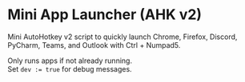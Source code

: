 # Mini App Launcher (AHK v2)

Mini AutoHotkey v2 script to quickly launch Chrome, Firefox, Discord, PyCharm, Teams, and Outlook with Ctrl + Numpad5.

Only runs apps if not already running.  
Set `dev := true` for debug messages.
